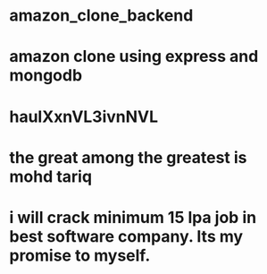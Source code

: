 # amazon_clone_backend
# amazon clone using express and mongodb
# haulXxnVL3ivnNVL
# the great among the greatest is mohd tariq 
# i will crack minimum 15 lpa job in best software company. Its my promise to myself.

